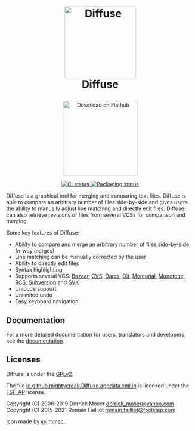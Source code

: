 <h1 align="center">
  <img src="data/icons/hicolor/scalable/apps/io.github.mightycreak.Diffuse.svg" alt="Diffuse" width="192" height="192"/><br/>
  Diffuse
</h1>

<p align="center" style="margin-top: 2em">
  <a href="https://flathub.org/apps/details/io.github.mightycreak.Diffuse">
    <img width="200" alt="Download on Flathub" src="https://flathub.org/assets/badges/flathub-badge-en.png"/>
  </a>
</p>

<p align="center">
  <a href="https://github.com/MightyCreak/diffuse/actions/workflows/main.yml">
    <img src="https://github.com/MightyCreak/diffuse/actions/workflows/ci.yml/badge.svg" alt="CI status"/>
  </a>
  <a href="https://repology.org/project/diffuse/versions">
    <img src="https://repology.org/badge/tiny-repos/diffuse.svg" alt="Packaging status">
  </a>
</p>

Diffuse is a graphical tool for merging and comparing text files. Diffuse is
able to compare an arbitrary number of files side-by-side and gives users the
ability to manually adjust line matching and directly edit files. Diffuse can
also retrieve revisions of files from several VCSs for comparison and merging.

Some key features of Diffuse:

* Ability to compare and merge an arbitrary number of files side-by-side (n-way
  merges)
* Line matching can be manually corrected by the user
* Ability to directly edit files
* Syntax highlighting
* Supports several VCS: [Bazaar][bzr], [CVS][cvs], [Darcs][darcs], [Git][git],
  [Mercurial][hg], [Monotone][mtn], [RCS][rcs], [Subversion][svn] and
  [SVK][svk]
* Unicode support
* Unlimited undo
* Easy keyboard navigation

[bzr]: https://bazaar.canonical.com
[cvs]: https://cvs.nongnu.org
[darcs]: http://darcs.net
[git]: https://git-scm.com
[hg]: https://www.mercurial-scm.org
[mtn]: https://www.monotone.ca
[rcs]: https://www.gnu.org/software/rcs/
[svn]: https://subversion.apache.org
[svk]: https://metacpan.org/dist/SVK

## Documentation

For a more detailed documentation for users, translators and developers, see
the [documentation](docs/).

## Licenses

Diffuse is under the [GPLv2](COPYING).

The file [io.github.mightycreak.Diffuse.appdata.xml.in](data/io.github.mightycreak.Diffuse.appdata.xml.in)
is licensed under the [FSF-AP](https://www.gnu.org/prep/maintain/html_node/License-Notices-for-Other-Files.html)
license.

Copyright (C) 2006-2019 Derrick Moser <derrick_moser@yahoo.com>  
Copyright (C) 2015-2021 Romain Failliot <romain.failliot@foolstep.com>

Icon made by [@jimmac](https://github.com/jimmac).
